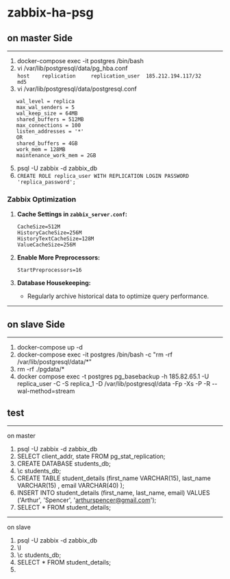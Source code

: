 # zabbix-ha-psg 
## on master Side
***
1. docker-compose exec -it postgres /bin/bash
2. vi /var/lib/postgresql/data/pg_hba.conf<br/>
   ```host    replication     replication_user  185.212.194.117/32         md5```
4. vi /var/lib/postgresql/data/postgresql.conf<br/>
```
   wal_level = replica
   max_wal_senders = 5
   wal_keep_size = 64MB
   shared_buffers = 512MB
   max_connections = 100            
   listen_addresses = '*'
   OR
   shared_buffers = 4GB
   work_mem = 128MB
   maintenance_work_mem = 2GB
```
5. psql -U zabbix -d zabbix_db
6. ```CREATE ROLE replica_user WITH REPLICATION LOGIN PASSWORD 'replica_password';```


### Zabbix Optimization

1. **Cache Settings in `zabbix_server.conf`:**
   ```plaintext
   CacheSize=512M
   HistoryCacheSize=256M
   HistoryTextCacheSize=128M
   ValueCacheSize=256M
   ```

2. **Enable More Preprocessors:**
   ```plaintext
   StartPreprocessors=16
   ```

3. **Database Housekeeping:**
   - Regularly archive historical data to optimize query performance.

---



## on slave Side
***
1. docker-compose up -d
2. docker-compose exec -it postgres /bin/bash -c "rm -rf /var/lib/postgresql/data/*"
3. rm -rf ./pgdata/*
4. docker compose exec -t postgres pg_basebackup -h 185.82.65.1 -U replica_user -C -S replica_1 -D /var/lib/postgresql/data -Fp -Xs -P -R --wal-method=stream

## test
***
on master <br/>
1. psql -U zabbix -d zabbix_db
2. SELECT client_addr, state FROM pg_stat_replication;
3. CREATE DATABASE students_db;
4. \c students_db;
5. CREATE TABLE student_details (first_name VARCHAR(15), last_name VARCHAR(15) , email VARCHAR(40) );
6. INSERT INTO  student_details (first_name, last_name, email) VALUES  ('Arthur', 'Spencer', 'arthurspencer@gmail.com');
7. SELECT * FROM student_details;

***
on slave <br/>
1.  psql -U zabbix -d zabbix_db
2.  \l
3.  \c students_db;
4.  SELECT * FROM student_details;
5.  
